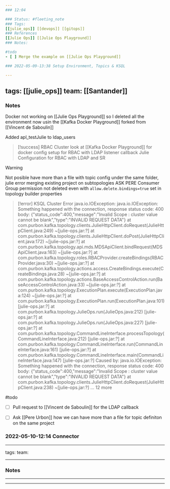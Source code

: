 ```yaml
--- 
### 12:04

### Status: #fleeting_note
### Tags:
[[julie_ops]] [[devops]] [[gitops]]
### References
[[Julie Ops]] [[Julie Ops Playground]] 
### Notes:

#todo 
- [ ] Merge the example on [[Julie Ops Playground]]

### 2022-05-09-13:38 Setup Environment, Topics & KSQL

---
```


tags:
[[julie_ops]]
team:
[[Santander]]
---

### Notes

Docker not working on [[Julie Ops Playground]] so I deleted all the environment now usin the [[Kafka Docker Playground]] forked from [[Vincent de Saboulin]]

Added apl_testJulie to ldap_users
> [!success] RBAC Cluster
> look at [[Kafka Docker Playground]] for docker config setup for RBAC with LDAP listener callback
> Julie Configuration for RBAC with LDAP and SR

> [!warning]
> Not posible have more than a file with topic config under the same folder, julie error merging existing project on subtopologies ASK PERE
> Consumer Group permission not deleted even with `allow.delete.bindings=true` set in topology builder properties

> [!error] KSQL Cluster Error
> java.io.IOException: java.io.IOException: Something happened with the connection, response status code: 400 body: {"status_code":400,"message":"Invalid Scope : cluster value cannot be blank","type":"INVALID REQUEST DATA"}
	at com.purbon.kafka.topology.clients.JulieHttpClient.doRequest(JulieHttpClient.java:249) ~[julie-ops.jar:?]
	at com.purbon.kafka.topology.clients.JulieHttpClient.doPost(JulieHttpClient.java:172) ~[julie-ops.jar:?]
	at com.purbon.kafka.topology.api.mds.MDSApiClient.bindRequest(MDSApiClient.java:163) ~[julie-ops.jar:?]
	at com.purbon.kafka.topology.roles.RBACProvider.createBindings(RBACProvider.java:30) ~[julie-ops.jar:?]
	at com.purbon.kafka.topology.actions.access.CreateBindings.execute(CreateBindings.java:28) ~[julie-ops.jar:?]
	at com.purbon.kafka.topology.actions.BaseAccessControlAction.run(BaseAccessControlAction.java:33) ~[julie-ops.jar:?]
	at com.purbon.kafka.topology.ExecutionPlan.execute(ExecutionPlan.java:124) ~[julie-ops.jar:?]
	at com.purbon.kafka.topology.ExecutionPlan.run(ExecutionPlan.java:101) [julie-ops.jar:?]
	at com.purbon.kafka.topology.JulieOps.run(JulieOps.java:212) [julie-ops.jar:?]
	at com.purbon.kafka.topology.JulieOps.run(JulieOps.java:227) [julie-ops.jar:?]
	at com.purbon.kafka.topology.CommandLineInterface.processTopology(CommandLineInterface.java:212) [julie-ops.jar:?]
	at com.purbon.kafka.topology.CommandLineInterface.run(CommandLineInterface.java:161) [julie-ops.jar:?]
	at com.purbon.kafka.topology.CommandLineInterface.main(CommandLineInterface.java:147) [julie-ops.jar:?]
Caused by: java.io.IOException: Something happened with the connection, response status code: 400 body: {"status_code":400,"message":"Invalid Scope : cluster value cannot be blank","type":"INVALID REQUEST DATA"}
	at com.purbon.kafka.topology.clients.JulieHttpClient.doRequest(JulieHttpClient.java:238) ~[julie-ops.jar:?]
	... 12 more

#todo 
- [ ] Pull request to [[Vincent de Saboulin]] for the LDAP callback
- [ ] Ask [[Pere Urbon]] how we can have more than a file for topic definiton on the same project




### 2022-05-10-12:14 Connector

---

tags:
team:

---

### Notes


---


---
